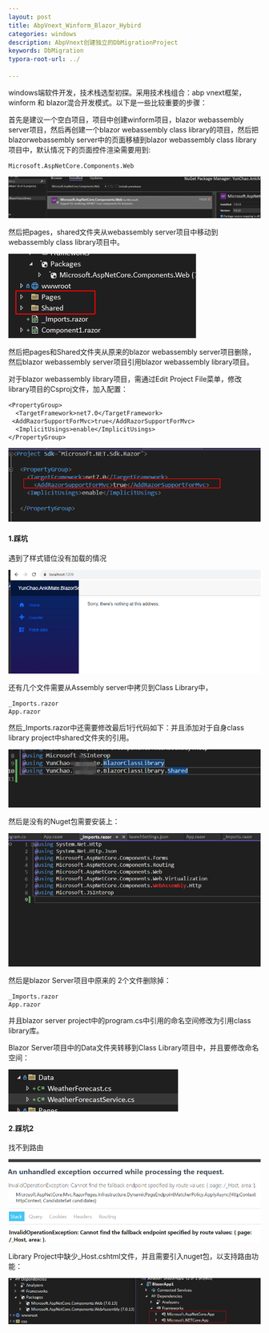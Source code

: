 ```yaml
---
layout: post
title: AbpVnext_Winform_Blazor_Hybird
categories: windows
description: AbpVnext创建独立的DbMigrationProject
keywords: DbMigration
typora-root-url: ../

---
```


windows端软件开发，技术栈选型初探。采用技术栈组合：abp vnext框架，winform 和 blazor混合开发模式。以下是一些比较重要的步骤：

首先是建议一个空白项目，项目中创建winform项目，blazor webassembly server项目，然后再创建一个blazor webassembly class library的项目，然后把blazorwebassembly server中的页面移植到blazor webassembly class library项目中，默认情况下的页面控件渲染需要用到:

````shell
Microsoft.AspNetCore.Components.Web
````

![image-20231028170144163](/images/posts/image-20231028170144163.png)

然后把pages，shared文件夹从webassembly server项目中移动到webassembly class library项目中。

![image-20231028170540931](/images/posts/image-20231028170540931.png)

然后把pages和Shared文件夹从原来的blazor webassembly server项目删除，然后blazor webassembly server项目引用blazor webassembly library项目。

对于blazor webassembly library项目，需通过Edit Project File菜单，修改library项目的Csproj文件，加入配置：

````shel
<PropertyGroup>
  <TargetFramework>net7.0</TargetFramework>
 <AddRazorSupportForMvc>true</AddRazorSupportForMvc>
  <ImplicitUsings>enable</ImplicitUsings>
</PropertyGroup>
````

![image-20231028171211998](/images/posts/image-20231028171211998.png)

#### 1.踩坑

遇到了样式错位没有加载的情况

![image-20231028171458625](/images/posts/image-20231028171458625.png)

还有几个文件需要从Assembly server中拷贝到Class Library中，

```shell
_Imports.razor
App.razor

```

然后_Imports.razor中还需要修改最后1行代码如下：并且添加对于自身class library project中shared文件夹的引用。

![image-20231028172902288](/images/posts/image-20231028172902288.png)

然后是没有的Nuget包需要安装上：

![image-20231028173142748](/images/posts/image-20231028173142748.png)

然后是blazor Server项目中原来的 2个文件删除掉：

```shell
_Imports.razor
App.razor
```

并且blazor  server project中的program.cs中引用的命名空间修改为引用class library库。

Blazor Server项目中的Data文件夹转移到Class Library项目中，并且要修改命名空间：

![image-20231028175501311](/images/posts/image-20231028175501311.png)

#### 2.踩坑2

找不到路由

![image-20231028175717567](/images/posts/image-20231028175717567.png)

Library Project中缺少_Host.cshtml文件，并且需要引入nuget包，以支持路由功能：

![image-20231028181547335](/images/posts/image-20231028181547335.png)



